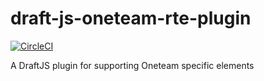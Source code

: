 # draft-js-oneteam-rte-plugin

[![CircleCI](https://circleci.com/gh/oneteam-dev/draft-js-oneteam-rte-plugin.svg?style=svg&circle-token=167b352a20a62236b972a50ff430ef86938c3236)](https://circleci.com/gh/oneteam-dev/draft-js-oneteam-rte-plugin)

A DraftJS plugin for supporting Oneteam specific elements
